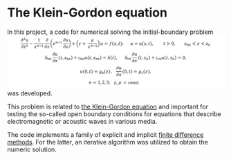 # The Klein-Gordon equation
In this project, a code for numerical solving the initial-boundary problem
![ ](https://github.com/AndreyMaykov/The_Klein-Gordon_equation/blob/main/images/ibp_3.png)
was developed. 

This problem is related to <a href="https://en.wikipedia.org/wiki/Klein-Gordon_equation">the Klein-Gordon equation</a>  and important for testing the so-called open boundary conditions for equations that describe electromagnetic or acoustic waves in various media.

The code implements a family of explicit and implicit <a href="https://en.wikipedia.org/wiki/Finite_difference_method">finite difference methods</a>. For the latter, an iterative algorithm was utilized to obtain the numeric solution. 
